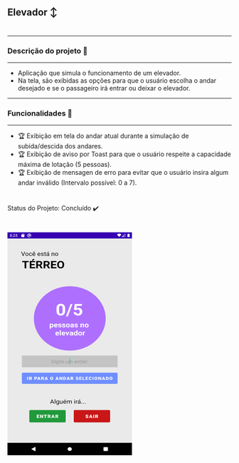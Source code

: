 ## Elevador :arrow_up_down:

#

_________________________________________________________________
### **Descrição do projeto** 🎯
-----------------------------------------------------------------

* Aplicação que simula o funcionamento de um elevador. 
* Na tela, são exibidas as opções para que o usuário escolha o andar desejado e se o passageiro irá entrar ou deixar o elevador.

_________________________________________________________________
### **Funcionalidades** 🏁
-----------------------------------------------------------------

* 🏆 Exibição em tela do andar atual durante a simulação de subida/descida dos andares.
* 🏆 Exibição de aviso por Toast para que o usuário respeite a capacidade máxima de lotação (5 pessoas).
* 🏆 Exibição de mensagen de erro para evitar que o usuário insira algum andar inválido (Intervalo possível: 0 a 7).

#

Status do Projeto: Concluído ✔️
#
<img src = "https://github.com/scmarques/ViC/blob/master/SimulaElevador/Screenshot_Elevador.png" width="280" height="500">
